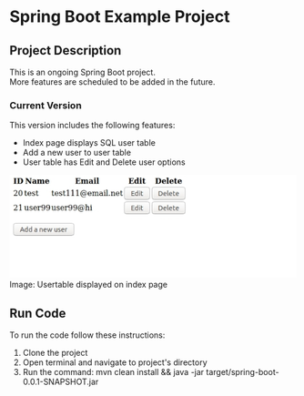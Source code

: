 # Spring Boot Example Project
## Project Description
This is an ongoing Spring Boot project.  
More features are scheduled to be added in the future.

### Current Version
This version includes the following features:
* Index page displays SQL user table
* Add a new user to user table
* User table has Edit and Delete user options

![Screenshot: Index page](screen1.jpeg)  
Image: Usertable displayed on index page

## Run Code
To run the code follow these instructions:
1. Clone the project
1. Open terminal and navigate to project's directory
1. Run the command: mvn clean install && java -jar target/spring-boot-0.0.1-SNAPSHOT.jar 
